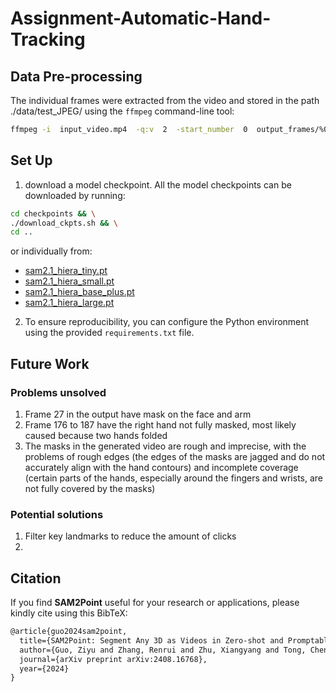 
# Assignment-Automatic-Hand-Tracking

  

## Data Pre-processing

  

The individual frames were extracted from the video and stored in the path ./data/test_JPEG/ using the `ffmpeg` command-line tool:
```bash
ffmpeg -i  input_video.mp4  -q:v  2  -start_number  0  output_frames/%05d.jpg
```

  

## Set Up

  

1. download a model checkpoint. All the model checkpoints can be downloaded by running:

  

```bash
cd checkpoints && \
./download_ckpts.sh && \
cd ..
```
or individually from:

- [sam2.1_hiera_tiny.pt](https://dl.fbaipublicfiles.com/segment_anything_2/092824/sam2.1_hiera_tiny.pt)
- [sam2.1_hiera_small.pt](https://dl.fbaipublicfiles.com/segment_anything_2/092824/sam2.1_hiera_small.pt)
- [sam2.1_hiera_base_plus.pt](https://dl.fbaipublicfiles.com/segment_anything_2/092824/sam2.1_hiera_base_plus.pt)
- [sam2.1_hiera_large.pt](https://dl.fbaipublicfiles.com/segment_anything_2/092824/sam2.1_hiera_large.pt)

2. To ensure reproducibility, you can configure the Python environment using the provided `requirements.txt` file.
 
## Future Work
### Problems unsolved
1. Frame 27 in the output have mask on the face and arm
2. Frame 176 to 187 have the right hand not fully masked, most likely caused because two hands folded
3. The masks in the generated video are rough and imprecise, with the problems of rough edges (the edges of the masks are jagged and do not accurately align with the hand contours) and incomplete coverage (certain parts of the hands, especially around the fingers and wrists, are not fully covered by the masks)

### Potential solutions
1. Filter key landmarks to reduce the amount of clicks
2. 

## Citation

If you find **SAM2Point** useful for your research or applications, please kindly cite using this BibTeX:

```latex
@article{guo2024sam2point,
  title={SAM2Point: Segment Any 3D as Videos in Zero-shot and Promptable Manners},
  author={Guo, Ziyu and Zhang, Renrui and Zhu, Xiangyang and Tong, Chengzhuo and Gao, Peng and Li, Chunyuan and Heng, Pheng-Ann},
  journal={arXiv preprint arXiv:2408.16768},
  year={2024}
}
```

